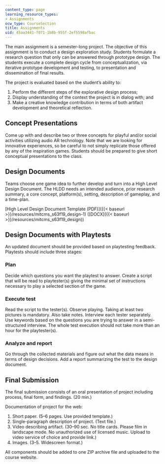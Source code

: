 ```yaml
---
content_type: page
learning_resource_types:
- Assignments
ocw_type: CourseSection
title: Assignments
uid: 45aa3441-f071-1b8b-955f-2ef5598afbac
---
```


The main assignment is a semester-long project. The objective of this assignment is to conduct a design exploration study. Students formulate a research question that only can be answered through prototype design. The students execute a complete design cycle from conceptualization, via iterative prototype development and testing, to presentation and dissemination of final results.

The project is evaluated based on the student’s ability to:

1.  Perform the different steps of the explorative design process;
2.  Display understanding of the context the project is in dialog with; and
3.  Make a creative knowledge contribution in terms of both artifact development and theoretical reflection.

Concept Presentations
---------------------

Come up with and describe two or three concepts for playful and/or social activities utilizing audio AR technology. Note that we are looking for innovative experiences, so be careful to not simply replicate those offered by any of the inspiration games. Students should be prepared to give short conceptual presentations to the class. 

Design Documents
----------------

Teams choose one game idea to further develop and turn into a High Level Design Document. The HLDD needs an intended audience, prior research summary, a core concept, platform(s), setting, description of gameplay, and a time-plan.

[High Level Design Document Template (PDF)]({{< baseurl >}}/resources/mitcms_s63f19_design-1) ([DOCX]({{< baseurl >}}/resources/mitcms_s63f19_design))

Design Documents with Playtests
-------------------------------

An updated document should be provided based on playtesting feedback. Playtests should include three stages:

### Plan

Decide which questions you want the playtest to answer. Create a script that will be read to playtester(s) giving the minimal set of instructions necessary to play a selected section of the game.

### Execute test

Read the script to the tester(s). Observe playing. Taking at least two pictures is mandatory. Also take notes. Interview each tester separately. Use keywords based on the questions you are trying to answer in a semi-structured interview. The whole test execution should not take more than an hour for the playtester(s).

### Analyze and report

Go through the collected materials and figure out what the data means in terms of design decisions. Add a report summarizing the test to the design document.

Final Submission
----------------

The final submission consists of an oral presentation of project including process, final form, and findings. (20 min.)

Documentation of project for the web:

1.  Short paper. (5–6 pages. Use provided template.)
2.  Single-paragraph description of project. (Text file.)
3.  Video describing artifact. (30–90 sec. No title cards. Please film in landscape mode. No unauthorized use of licensed music. Upload to video service of choice and provide link.)
4.  Images. (3–5. Widescreen format.)

All components should be added to one ZIP archive file and uploaded to the course website.